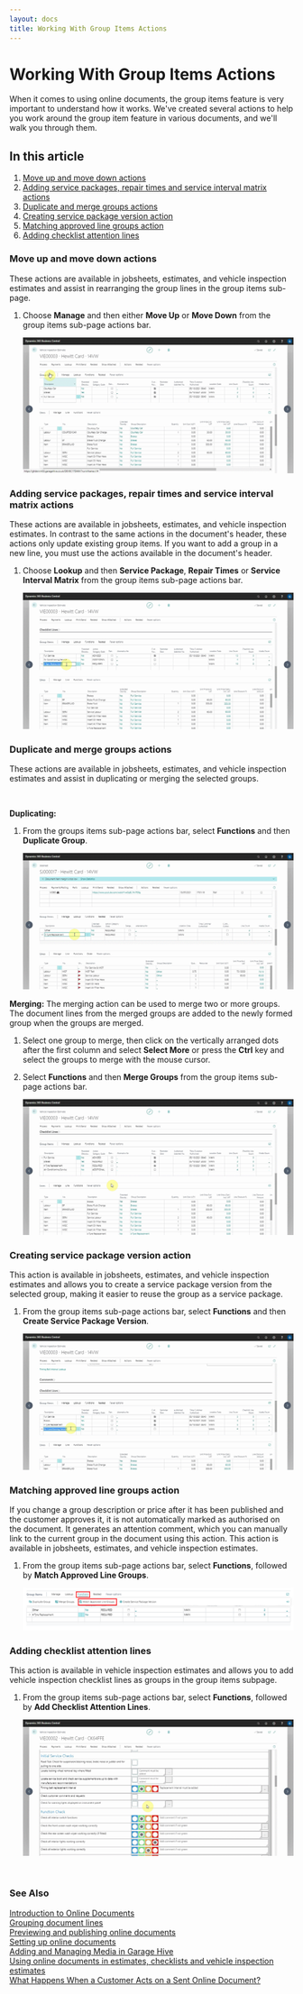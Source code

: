 ```yaml
---
layout: docs
title: Working With Group Items Actions
---
```


# Working With Group Items Actions
When it comes to using online documents, the group items feature is very important to understand how it works. We've created several actions to help you work around the group item feature in various documents, and we'll walk you through them.

## In this article
1. [Move up and move down actions](#move-up-and-move-down-actions)
2. [Adding service packages, repair times and service interval matrix actions](#adding-service-packages-repair-times-and-service-interval-matrix-actions)
3. [Duplicate and merge groups actions](#duplicate-and-merge-groups-actions)
4. [Creating service package version action](#creating-service-package-version-action)
5. [Matching approved line groups action](#matching-approved-line-groups-action)
6. [Adding checklist attention lines](Adding-checklist-attention-lines)


### Move up and move down actions
These actions are available in jobsheets, estimates, and vehicle inspection estimates and assist in rearranging the group lines in the group items sub-page.
1. Choose **Manage** and then either **Move Up** or **Move Down** from the group items sub-page actions bar.

   ![](media/garagehive-group-actions1.gif)


### Adding service packages, repair times and service interval matrix actions
These actions are available in jobsheets, estimates, and vehicle inspection estimates. In contrast to the same actions in the document's header, these actions only update existing group items. If you want to add a group in a new line, you must use the actions available in the document's header.
1. Choose **Lookup** and then **Service Package**, **Repair Times** or **Service Interval Matrix** from the group items sub-page actions bar.

   ![](media/garagehive-group-actions2.gif)


### Duplicate and merge groups actions
These actions are available in jobsheets, estimates, and vehicle inspection estimates and assist in duplicating or merging the selected groups.

<br>

**Duplicating:**
1. From the groups items sub-page actions bar, select **Functions** and then **Duplicate Group**.

   ![](media/garagehive-group-actions3.gif)

**Merging:**
The merging action can be used to merge two or more groups. The document lines from the merged groups are added to the newly formed group when the groups are merged.
1. Select one group to merge, then click on the vertically arranged dots after the first column and select **Select More** or press the **Ctrl** key and select the groups to merge with the mouse cursor.
2. Select **Functions** and then **Merge Groups** from the group items sub-page actions bar.

   ![](media/garagehive-group-actions3-1.gif)


### Creating service package version action
This action is available in jobsheets, estimates, and vehicle inspection estimates and allows you to create a service package version from the selected group, making it easier to reuse the group as a service package.
1. From the group items sub-page actions bar, select **Functions** and then **Create Service Package Version**.

   ![](media/garagehive-group-actions4.gif)


### Matching approved line groups action
If you change a group description or price after it has been published and the customer approves it, it is not automatically marked as authorised on the document. It generates an attention comment, which you can manually link to the current group in the document using this action. This action is available in jobsheets, estimates, and vehicle inspection estimates.
1. From the group items sub-page actions bar, select **Functions**, followed by **Match Approved Line Groups**.

   ![](media/garagehive-group-actions5.png)

### Adding checklist attention lines
This action is available in vehicle inspection estimates and allows you to add vehicle inspection checklist lines as groups in the group items subpage.
1. From the group items sub-page actions bar, select **Functions**, followed by **Add Checklist Attention Lines**.

   ![](media/garagehive-group-actions6.gif)


<br>

### **See Also**

[Introduction to Online Documents](garagehive-online-documents-introduction.html) \
[Grouping document lines](garagehive-group-items-grouping-document-lines.html) \
[Previewing and publishing online documents](garagehive-online-documents-previewing-and-publishing-online-documents.html) \
[Setting up online documents](garagehive-online-documents-setting-up-online-documents.html) \
[Adding and Managing Media in Garage Hive](garagehive-online-documents-adding-and-managing-media.html) \
[Using online documents in estimates, checklists and vehicle inspection estimates](garagehive-online-documents-using-online-documents-in-estimates-checklists-and-vehicle-inspection-estimates.html) \
[What Happens When a Customer Acts on a Sent Online Document?](garagehive-online-documents-what-happens-for-customers-actions.html)
